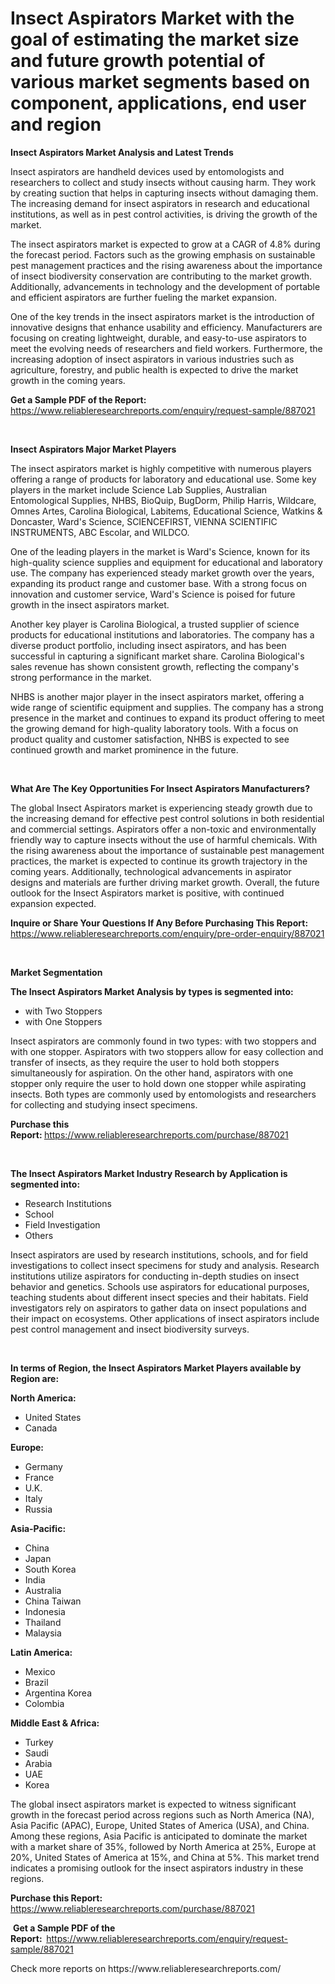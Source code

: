 <p><h1>Insect Aspirators Market with the goal of estimating the market size and future growth potential of various market segments based on component, applications, end user and region</h1></p><p><strong>Insect Aspirators Market Analysis and Latest Trends</strong></p>
<p><p>Insect aspirators are handheld devices used by entomologists and researchers to collect and study insects without causing harm. They work by creating suction that helps in capturing insects without damaging them. The increasing demand for insect aspirators in research and educational institutions, as well as in pest control activities, is driving the growth of the market.</p><p>The insect aspirators market is expected to grow at a CAGR of 4.8% during the forecast period. Factors such as the growing emphasis on sustainable pest management practices and the rising awareness about the importance of insect biodiversity conservation are contributing to the market growth. Additionally, advancements in technology and the development of portable and efficient aspirators are further fueling the market expansion.</p><p>One of the key trends in the insect aspirators market is the introduction of innovative designs that enhance usability and efficiency. Manufacturers are focusing on creating lightweight, durable, and easy-to-use aspirators to meet the evolving needs of researchers and field workers. Furthermore, the increasing adoption of insect aspirators in various industries such as agriculture, forestry, and public health is expected to drive the market growth in the coming years.</p></p>
<p><strong>Get a Sample PDF of the Report:&nbsp;</strong> <a href="https://www.reliableresearchreports.com/enquiry/request-sample/887021">https://www.reliableresearchreports.com/enquiry/request-sample/887021</a></p>
<p>&nbsp;</p>
<p><strong>Insect Aspirators Major Market Players</strong></p>
<p><p>The insect aspirators market is highly competitive with numerous players offering a range of products for laboratory and educational use. Some key players in the market include Science Lab Supplies, Australian Entomological Supplies, NHBS, BioQuip, BugDorm, Philip Harris, Wildcare, Omnes Artes, Carolina Biological, Labitems, Educational Science, Watkins & Doncaster, Ward's Science, SCIENCEFIRST, VIENNA SCIENTIFIC INSTRUMENTS, ABC Escolar, and WILDCO.</p><p>One of the leading players in the market is Ward's Science, known for its high-quality science supplies and equipment for educational and laboratory use. The company has experienced steady market growth over the years, expanding its product range and customer base. With a strong focus on innovation and customer service, Ward's Science is poised for future growth in the insect aspirators market.</p><p>Another key player is Carolina Biological, a trusted supplier of science products for educational institutions and laboratories. The company has a diverse product portfolio, including insect aspirators, and has been successful in capturing a significant market share. Carolina Biological's sales revenue has shown consistent growth, reflecting the company's strong performance in the market.</p><p>NHBS is another major player in the insect aspirators market, offering a wide range of scientific equipment and supplies. The company has a strong presence in the market and continues to expand its product offering to meet the growing demand for high-quality laboratory tools. With a focus on product quality and customer satisfaction, NHBS is expected to see continued growth and market prominence in the future.</p></p>
<p>&nbsp;</p>
<p><strong>What Are The Key Opportunities For Insect Aspirators Manufacturers?</strong></p>
<p><p>The global Insect Aspirators market is experiencing steady growth due to the increasing demand for effective pest control solutions in both residential and commercial settings. Aspirators offer a non-toxic and environmentally friendly way to capture insects without the use of harmful chemicals. With the rising awareness about the importance of sustainable pest management practices, the market is expected to continue its growth trajectory in the coming years. Additionally, technological advancements in aspirator designs and materials are further driving market growth. Overall, the future outlook for the Insect Aspirators market is positive, with continued expansion expected.</p></p>
<p><strong>Inquire or Share Your Questions If Any Before Purchasing This Report:</strong> <a href="https://www.reliableresearchreports.com/enquiry/pre-order-enquiry/887021">https://www.reliableresearchreports.com/enquiry/pre-order-enquiry/887021</a></p>
<p>&nbsp;</p>
<p><strong>Market Segmentation</strong></p>
<p><strong>The Insect Aspirators Market Analysis by types is segmented into:</strong></p>
<p><ul><li>with Two Stoppers</li><li>with One Stoppers</li></ul></p>
<p><p>Insect aspirators are commonly found in two types: with two stoppers and with one stopper. Aspirators with two stoppers allow for easy collection and transfer of insects, as they require the user to hold both stoppers simultaneously for aspiration. On the other hand, aspirators with one stopper only require the user to hold down one stopper while aspirating insects. Both types are commonly used by entomologists and researchers for collecting and studying insect specimens.</p></p>
<p><strong>Purchase this Report:&nbsp;</strong><a href="https://www.reliableresearchreports.com/purchase/887021">https://www.reliableresearchreports.com/purchase/887021</a></p>
<p>&nbsp;</p>
<p><strong>The Insect Aspirators Market Industry Research by Application is segmented into:</strong></p>
<p><ul><li>Research Institutions</li><li>School</li><li>Field Investigation</li><li>Others</li></ul></p>
<p><p>Insect aspirators are used by research institutions, schools, and for field investigations to collect insect specimens for study and analysis. Research institutions utilize aspirators for conducting in-depth studies on insect behavior and genetics. Schools use aspirators for educational purposes, teaching students about different insect species and their habitats. Field investigators rely on aspirators to gather data on insect populations and their impact on ecosystems. Other applications of insect aspirators include pest control management and insect biodiversity surveys.</p></p>
<p>&nbsp;</p>
<p><strong>In terms of Region, the Insect Aspirators Market Players available by Region are:</strong></p>
<p>
    <p> <strong> North America: </strong>
        <ul>
            <li>United States</li>
            <li>Canada</li>
        </ul>
        </p> 
    <p> <strong> Europe: </strong>
        <ul>
            <li>Germany</li>
            <li>France</li>
            <li>U.K.</li>
            <li>Italy</li>
            <li>Russia</li>
        </ul>
        </p> 
    <p> <strong> Asia-Pacific: </strong>
        <ul>
            <li>China</li>
            <li>Japan</li>
            <li>South Korea</li>
            <li>India</li>
            <li>Australia</li>
            <li>China Taiwan</li>
            <li>Indonesia</li>
            <li>Thailand</li>
            <li>Malaysia</li>
        </ul>
        </p> 
    <p> <strong> Latin America: </strong>
        <ul>
            <li>Mexico</li>
            <li>Brazil</li>
            <li>Argentina Korea</li>
            <li>Colombia</li>
        </ul>
        </p> 
    <p> <strong> Middle East & Africa: </strong>
        <ul>
            <li>Turkey</li>
            <li>Saudi</li>
            <li>Arabia</li>
            <li>UAE</li>
            <li>Korea</li>
        </ul>
    </p>
    </p>
<p><p>The global insect aspirators market is expected to witness significant growth in the forecast period across regions such as North America (NA), Asia Pacific (APAC), Europe, United States of America (USA), and China. Among these regions, Asia Pacific is anticipated to dominate the market with a market share of 35%, followed by North America at 25%, Europe at 20%, United States of America at 15%, and China at 5%. This market trend indicates a promising outlook for the insect aspirators industry in these regions.</p></p>
<p><strong>Purchase this Report: </strong><a href="https://www.reliableresearchreports.com/purchase/887021">https://www.reliableresearchreports.com/purchase/887021</a></p>
<p>&nbsp;<strong>Get a Sample PDF of the Report:&nbsp;&nbsp;</strong><a href="https://www.reliableresearchreports.com/enquiry/request-sample/887021">https://www.reliableresearchreports.com/enquiry/request-sample/887021</a></p>
<p><strong></strong></p>
<p>Check more reports on https://www.reliableresearchreports.com/</p>
